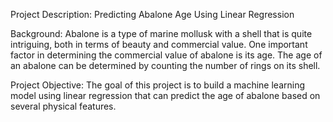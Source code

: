 Project Description: Predicting Abalone Age Using Linear Regression

Background:
Abalone is a type of marine mollusk with a shell that is quite intriguing, both in terms of beauty and commercial value. One important factor in determining the commercial value of abalone is its age. The age of an abalone can be determined by counting the number of rings on its shell.

Project Objective:
The goal of this project is to build a machine learning model using linear regression that can predict the age of abalone based on several physical features.
